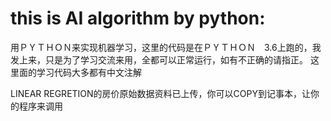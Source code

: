# this is AI algorithm by python:

用ＰＹＴＨＯＮ来实现机器学习，这里的代码是在ＰＹＴＨＯＮ　3.6上跑的，我发上来，只是为了学习交流来用，全都可以正常运行，如有不正确的请指正。
这里面的学习代码大多都有中文注解

LINEAR REGRETION的房价原始数据资料已上传，你可以COPY到记事本，让你的程序来调用
